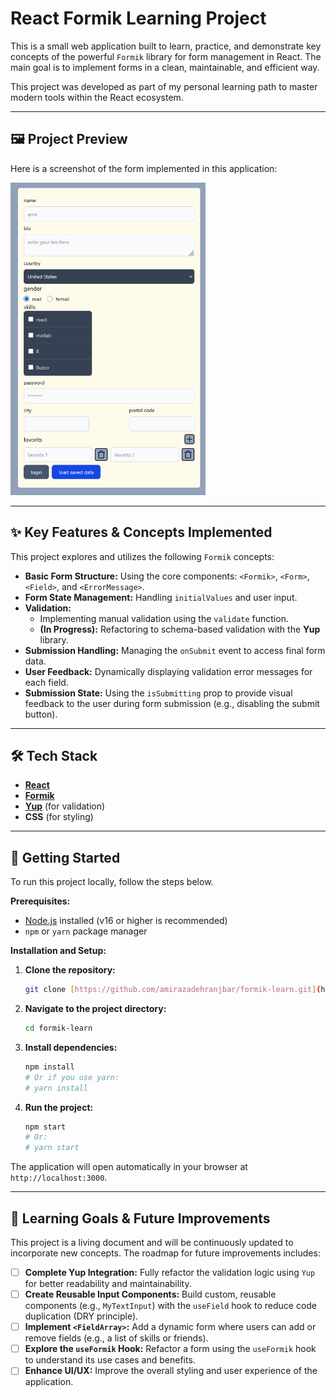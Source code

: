# React Formik Learning Project

This is a small web application built to learn, practice, and demonstrate key concepts of the powerful `Formik` library for form management in React. The main goal is to implement forms in a clean, maintainable, and efficient way.

This project was developed as part of my personal learning path to master modern tools within the React ecosystem.

---

## 🖼️ Project Preview

Here is a screenshot of the form implemented in this application:

<img alt="App Screenshot" height="500" src="img.png" title="screenshot of form"/>


---

## ✨ Key Features & Concepts Implemented

This project explores and utilizes the following `Formik` concepts:

-   **Basic Form Structure:** Using the core components: `<Formik>`, `<Form>`, `<Field>`, and `<ErrorMessage>`.
-   **Form State Management:** Handling `initialValues` and user input.
-   **Validation:**
    -   Implementing manual validation using the `validate` function.
    -   **(In Progress):** Refactoring to schema-based validation with the **Yup** library.
-   **Submission Handling:** Managing the `onSubmit` event to access final form data.
-   **User Feedback:** Dynamically displaying validation error messages for each field.
-   **Submission State:** Using the `isSubmitting` prop to provide visual feedback to the user during form submission (e.g., disabling the submit button).

---

## 🛠️ Tech Stack

-   [**React**](https://reactjs.org/)
-   [**Formik**](https://formik.org/)
-   [**Yup**](https://github.com/jquense/yup) (for validation)
-   **CSS** (for styling)

---

## 🚀 Getting Started

To run this project locally, follow the steps below.

**Prerequisites:**
-   [Node.js](https://nodejs.org/) installed (v16 or higher is recommended)
-   `npm` or `yarn` package manager

**Installation and Setup:**

1.  **Clone the repository:**
    ```bash
    git clone [https://github.com/amirazadehranjbar/formik-learn.git](https://github.com/amirazadehranjbar/formik-learn.git)
    ```

2.  **Navigate to the project directory:**
    ```bash
    cd formik-learn
    ```

3.  **Install dependencies:**
    ```bash
    npm install
    # Or if you use yarn:
    # yarn install
    ```

4.  **Run the project:**
    ```bash
    npm start
    # Or:
    # yarn start
    ```

The application will open automatically in your browser at `http://localhost:3000`.

---

## 🎯 Learning Goals & Future Improvements

This project is a living document and will be continuously updated to incorporate new concepts. The roadmap for future improvements includes:

-   [ ] **Complete Yup Integration:** Fully refactor the validation logic using `Yup` for better readability and maintainability.
-   [ ] **Create Reusable Input Components:** Build custom, reusable components (e.g., `MyTextInput`) with the `useField` hook to reduce code duplication (DRY principle).
-   [ ] **Implement `<FieldArray>`:** Add a dynamic form where users can add or remove fields (e.g., a list of skills or friends).
-   [ ] **Explore the `useFormik` Hook:** Refactor a form using the `useFormik` hook to understand its use cases and benefits.
-   [ ] **Enhance UI/UX:** Improve the overall styling and user experience of the application.
